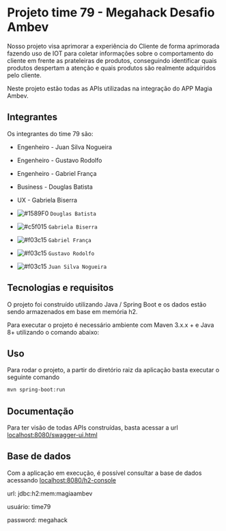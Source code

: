 # Projeto time 79 - Megahack Desafio Ambev

Nosso projeto visa aprimorar a experiência do Cliente de forma aprimorada fazendo uso de IOT para coletar informações sobre o comportamento do cliente em frente as prateleiras de produtos, conseguindo identificar quais produtos despertam a atenção e quais produtos são realmente adquiridos pelo cliente.

Neste projeto estão todas as APIs utilizadas na integração do APP Magia Ambev.

## Integrantes

Os integrantes do time 79 são:

- Engenheiro - Juan Silva Nogueira  
- Engenheiro - Gustavo Rodolfo  
- Engenheiro - Gabriel França  
- Business - Douglas Batista  
- UX - Gabriela Biserra

- ![#1589F0](https://via.placeholder.com/15/1589F0/000000?text=Business) `Douglas Batista`
- ![#c5f015](https://via.placeholder.com/15/c5f015/000000?text=+) `Gabriela Biserra`
- ![#f03c15](https://via.placeholder.com/15/f03c15/000000?text=+) `Gabriel França`
- ![#f03c15](https://via.placeholder.com/15/f03c15/000000?text=+) `Gustavo Rodolfo`
- ![#f03c15](https://via.placeholder.com/15/f03c15/000000?text=+) `Juan Silva Nogueira`


## Tecnologias e requisitos

O projeto foi construído utilizando Java / Spring Boot e os dados estão sendo armazenados em base em memória h2.

Para executar o projeto é necessário ambiente com Maven 3.x.x + e Java 8+ utilizando o comando abaixo:

## Uso

Para rodar o projeto, a partir do diretório raiz da aplicação basta executar o seguinte comando

```bash
mvn spring-boot:run
```

## Documentação

Para ter visão de todas APIs construídas, basta acessar a url [localhost:8080/swagger-ui.html](localhost:8080/swagger-ui.html)

## Base de dados

Com a aplicação em execução, é possível consultar a base de dados acessando [localhost:8080/h2-console](localhost:8080/h2-console)

url: jdbc:h2:mem:magiaambev

usuário: time79

password: megahack

